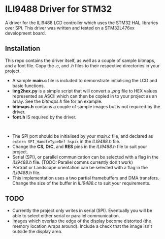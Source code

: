 # ILI9488 Driver for STM32

A driver for the ILI9488 LCD controller which uses the STM32 HAL libraries over SPI. This driver was written and tested on a STM32L476xx development board.

## Installation
This repo contains the driver itself, as well as a couple of sample bitmaps, and a font file. Copy the *.c*, and *.h* files to their respective directories in your project. 

* A sample **main.c** file is included to demonstrate initialising the LCD and basic functions.
* **img2hex.py** is a simple script that will convert a *.png* file to HEX values represented as ASCII which can then be copied in to your project as an array. See the *bitmaps.h* file for an example.
* **bitmaps.h** contains a couple of sample images but is not required by the driver.
* **font.h** IS required by the driver.
<br />

* The SPI port should be initialised by your *main.c* file, and declared as ```extern SPI_HandleTypeDef hspix``` in the *ILI9488.h* file.
* Change the **CS**, **D/C**, and **RES** pins in the *ILI9488.h* file to suit your project.
* Serial (SPI), or parallel communication can be selected with a flag in the *ILI9488.h* file. (TODO: Parallel comms currently don't work)
* Portrait or Landscape orientation can be selected with a flag in the *ILI9488.h* file.
* This implementation uses a two partial framebuffers and DMA transfers. Change the size of the buffer in *ILI9488.c* to suit your requirements.

## TODO
* Currently the project only writes in serial (SPI). Eventually you will be able to select either serial or parallel communication.
* Images which overlap the edge of the display become distorted (the memory location wraps around). Include a check that the image isn't outside the display area.